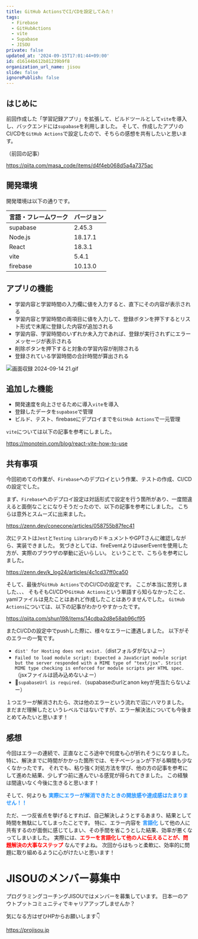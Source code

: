 ```yaml
---
title: GitHub ActionsでCI/CDを設定してみた！
tags:
  - Firebase
  - GitHubActions
  - vite
  - Supabase
  - JISOU
private: false
updated_at: '2024-09-15T17:01:44+09:00'
id: d16144b612b81239b9f8
organization_url_name: jisou
slide: false
ignorePublish: false
---
```

## はじめに

前回作成した「学習記録アプリ」を拡張して、ビルドツールとして`vite`を導入し、バックエンドには`supabase`を利用しました。
そして、作成したアプリのCI/CDを`GitHub Actions`で設定したので、そちらの感想を共有したいと思います。
<br/>

（前回の記事）

https://qiita.com/masa_code/items/d4f4eb068d5a4a7375ac

## 開発環境
開発環境は以下の通りです。

| 言語・フレームワーク | バージョン |
| ------------------ | ---------- |
| supabase           | 2.45.3     |
| Node.js            | 18.17.1    |
| React              | 18.3.1     |
| vite               | 5.4.1      |
| firebase           | 10.13.0    |

## アプリの機能

- 学習内容と学習時間の入力欄に値を入力すると、直下にその内容が表示される
- 学習内容と学習時間の両項目に値を入力して、登録ボタンを押下するとリスト形式で末尾に登録した内容が追加される
- 学習内容、学習時間のいずれか未入力であれば、登録が実行されずにエラーメッセージが表示される
- 削除ボタンを押下すると対象の学習内容が削除される
- 登録されている学習時間の合計時間が算出される


![画面収録 2024-09-14 21.gif](https://qiita-image-store.s3.ap-northeast-1.amazonaws.com/0/3851095/11d48150-033a-3a71-1401-68709d3e87f8.gif)

## 追加した機能

- 開発速度を向上させるために導入`vite`を導入
- 登録したデータを`supabase`で管理
- ビルド、テスト、firebaseにデプロイまでを`GitHub Actions`で一元管理

`vite`については以下の記事を参考にしました。

https://monotein.com/blog/react-vite-how-to-use

## 共有事項
今回初めての作業が、`Firebase`へのデプロイという作業、テストの作成、CI/CDの設定でした。

まず、`Firebase`へのデプロイ設定は対話形式で設定を行う箇所があり、一度間違えると面倒なことになりそうだったので、以下の記事を参考にしました。
こちらは意外とスムーズに出来ました。

https://zenn.dev/conecone/articles/058755b87fec41

次にテストは`Jest`と`Testing Library`のドキュメントやGPTさんに確認しながら、実装できました。
気づきとしては、fireEventよりはuserEventを使用した方が、実際のブラウザの挙動に近いらしい。
ということで、こちらを参考にしました。

https://zenn.dev/k_log24/articles/4c1cd37ff0ca50


そして、最後が`GitHub Actions`でのCI/CDの設定です。
ここが本当に苦労しました、、、
そもそもCI/CDや`GitHub Actions`という単語すら知らなかったこと、yamlファイルは見たことはあれど作成したことはありませんでした。
`GitHub Actions`については、以下の記事がわかりやすかったです。

https://qiita.com/shun198/items/14cdba2d8e58ab96cf95


またCI/CDの設定中でpushした際に、様々なエラーに遭遇しました。
以下がそのエラーの一覧です。

- `dist' for Hosting does not exist.`（distフォルダがないよー）
- `Failed to load module script: Expected a JavaScript module script but the server responded with a MIME type of "text/jsx". Strict MIME type checking is enforced for module scripts per HTML spec.`（jsxファイルは読み込めないよー）
- `supabaseUrl is required.`（supabaseのurlとanon keyが見当たらないよー）

１つエラーが解消されたら、次は他のエラーという流れで沼にハマりました。
まだまだ理解したというレベルではないですが、エラー解決法についても今後まとめてみたいと思います！

## 感想
今回はエラーの連続で、正直なところ途中で何度も心が折れそうになりました。
特に、解決までに時間がかかった箇所では、モチベーションが下がる瞬間も少なくなかったです。
それでも、粘り強く対処方法を学び、他の方の記事を参考にして進めた結果、少しずつ前に進んでいる感覚が得られてきました。
この経験は間違いなく今後に生きると思います！

そして、何よりも **<font color="#1e90ff">実際にエラーが解消できたときの開放感や達成感はたまりません！！
</font>**

ただ、一つ反省点を挙げるとすれば、自己解決しようとするあまり、結果として時間を無駄にしてしまったことです。
特に、エラー内容を **<font color="#1e90ff">言語化</font>** して他の人に共有するのが面倒に感じてしまい、その手間を省こうとした結果、効率が悪くなってしまいました。
実際には、**<font color="#ff0000">エラーを言語化して他の人に伝えることが、問題解決の大事なステップ</font>** なんですよね。
次回からはもっと柔軟に、効率的に問題に取り組めるように心がけたいと思います！

# JISOUのメンバー募集中
プログラミングコーチングJISOUではメンバーを募集しています。
日本一のアウトプットコミュニティでキャリアアップしませんか？

気になる方はぜひHPからお願いします👇

https://projisou.jp









